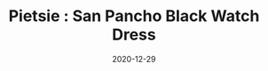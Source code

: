 ---
title: "Pietsie : San Pancho Black Watch Dress"
date: 2020-12-29
id: pietsie-san-pancho-black-watch-dress
price: 350.00
quantity: 1
image: ./images/image-1.webp
description: "Made in fine cotton voile, this new style from Pietsie has a deep henley placket, shell buttons, bell sleeves, delicate pleats & tiers, a prairie style collar and hidden pockets.

Wash cold, line dry. Made in sunny California.

55% Cotton 45% Tencel"
customField1:
    name: "size"
    values: [{name: 'small', priceChange: 0}, {name: 'medium', priceChange: 0}, {name: 'large', priceChange: 0}]
tags: [clothing]

---